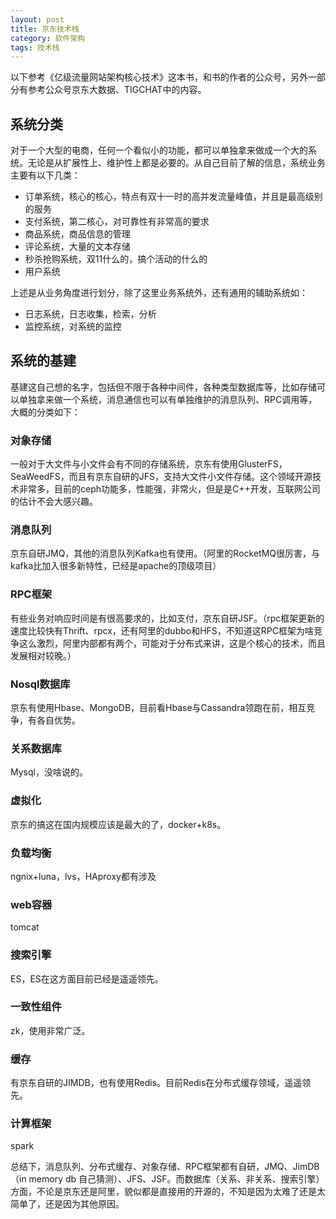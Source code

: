 ```yaml
---
layout: post
title: 京东技术栈
category: 软件架构
tags: 技术栈
---
```


以下参考《亿级流量网站架构核心技术》这本书，和书的作者的公众号，另外一部分有参考公众号京东大数据、TIGCHAT中的内容。

## 系统分类 ##
对于一个大型的电商，任何一个看似小的功能，都可以单独拿来做成一个大的系统。无论是从扩展性上、维护性上都是必要的。从自己目前了解的信息，系统业务主要有以下几类：

- 订单系统，核心的核心，特点有双十一时的高并发流量峰值，并且是最高级别的服务
- 支付系统，第二核心，对可靠性有非常高的要求
- 商品系统，商品信息的管理
- 评论系统，大量的文本存储
- 秒杀抢购系统，双11什么的，搞个活动的什么的
- 用户系统

上述是从业务角度进行划分，除了这里业务系统外，还有通用的辅助系统如：

- 日志系统，日志收集，检索，分析
- 监控系统，对系统的监控


## 系统的基建 ##

基建这自己想的名字，包括但不限于各种中间件，各种类型数据库等，比如存储可以单独拿来做一个系统，消息通信也可以有单独维护的消息队列、RPC调用等，大概的分类如下：

### 对象存储 ###
一般对于大文件与小文件会有不同的存储系统，京东有使用GlusterFS，SeaWeedFS，而且有京东自研的JFS，支持大文件小文件存储。这个领域开源技术非常多，目前的ceph功能多，性能强，非常火，但是是C++开发，互联网公司的估计不会大感兴趣。

### 消息队列 ###
京东自研JMQ，其他的消息队列Kafka也有使用。（阿里的RocketMQ很厉害，与kafka比加入很多新特性，已经是apache的顶级项目）

### RPC框架 ###
有些业务对响应时间是有很高要求的，比如支付，京东自研JSF。（rpc框架更新的速度比较快有Thrift、rpcx，还有阿里的dubbo和HFS，不知道这RPC框架为啥竞争这么激烈，阿里内部都有两个，可能对于分布式来讲，这是个核心的技术，而且发展相对较晚。）

### Nosql数据库 ###
京东有使用Hbase、MongoDB，目前看Hbase与Cassandra领跑在前，相互竞争，有各自优势。

### 关系数据库 ###
Mysql，没啥说的。

### 虚拟化 ###
京东的搞这在国内规模应该是最大的了，docker+k8s。

### 负载均衡 ###
ngnix+luna，lvs，HAproxy都有涉及

### web容器 ###
tomcat

### 搜索引擎 ###
ES，ES在这方面目前已经是遥遥领先。

### 一致性组件 ###
zk，使用非常广泛。

### 缓存 ###
有京东自研的JIMDB，也有使用Redis。目前Redis在分布式缓存领域，遥遥领先。

### 计算框架 ###
spark

总结下，消息队列、分布式缓存、对象存储、RPC框架都有自研，JMQ、JimDB（in memory db 自己猜测）、JFS、JSF。而数据库（关系、非关系、搜索引擎）方面，不论是京东还是阿里，貌似都是直接用的开源的，不知是因为太难了还是太简单了，还是因为其他原因。




